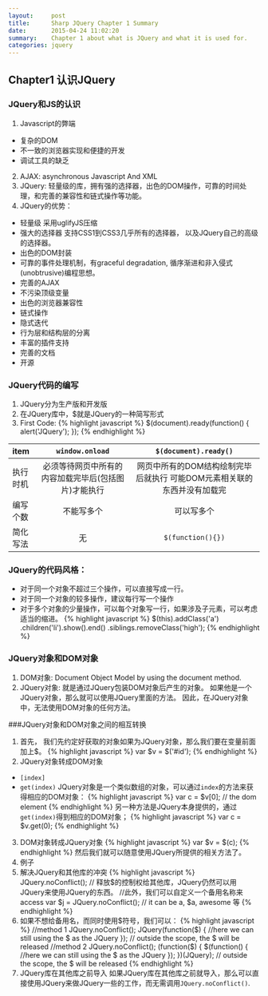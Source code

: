 ```yaml
---
layout:     post
title:      Sharp JQuery Chapter 1 Summary
date:       2015-04-24 11:02:20
summary:    Chapter 1 about what is JQuery and what it is used for.
categories: jquery
---
```


## Chapter1 认识JQuery
### JQuery和JS的认识
1. Javascript的弊端
  * 复杂的DOM
  * 不一致的浏览器实现和便捷的开发
  * 调试工具的缺乏
2. AJAX: asynchronous Javascript And XML
3. JQuery: 轻量级的库，拥有强的选择器，出色的DOM操作，可靠的时间处理，和完善的兼容性和链式操作等功能。
4. JQuery的优势：
  * 轻量级 采用uglifyJS压缩
  * 强大的选择器 支持CSS1到CSS3几乎所有的选择器， 以及JQuery自己的高级的选择器。
  * 出色的DOM封装
  * 可靠的事件处理机制，有graceful degradation, 循序渐进和非入侵式(unobtrusive)编程思想。
  * 完善的AJAX
  * 不污染顶级变量
  * 出色的浏览器兼容性
  * 链式操作
  * 隐式迭代
  * 行为层和结构层的分离
  * 丰富的插件支持
  * 完善的文档
  * 开源

### JQuery代码的编写
1. JQuery分为生产版和开发版
2. 在JQuery库中，$就是JQuery的一种简写形式
3. First Code:
{% highlight javascript %}
$(document).ready(function() {
    alert('JQuery');
});
{% endhighlight %}

|item | `window.onload` | `$(document).ready()`|
|:---|:-----:|:------:|
|执行时机| 必须等待网页中所有的内容加载完毕后(包括图片)才能执行 | 网页中所有的DOM结构绘制完毕后就执行 可能DOM元素相关联的东西并没有加载完|
|编写个数| 不能写多个 | 可以写多个|
|简化写法| 无 | `$(function(){})`|

### JQuery的代码风格：
  - 对于同一个对象不超过三个操作，可以直接写成一行。
  - 对于同一个对象的较多操作，建议每行写一个操作
  - 对于多个对象的少量操作，可以每个对象写一行，如果涉及子元素，可以考虑适当的缩进。
{% highlight javascript %}
$(this).addClass('a')
    .children('li').show().end()
.siblings.removeClass('high');
{% endhighlight %}
### JQuery对象和DOM对象
1. DOM对象:
  Document Object Model by using the document method.
2. JQuery对象:
  就是通过JQuery包装DOM对象后产生的对象。
  如果他是一个JQuery对象，那么就可以使用JQuery里面的方法。
  因此，在JQuery对象中，无法使用DOM对象的任何方法。

###JQuery对象和DOM对象之间的相互转换
1. 首先， 我们先约定好获取的对象如果为JQuery对象，那么我们要在变量前面加上$。
{% highlight javascript %}
var $v = $('#id');
{% endhighlight %}
2. JQuery对象转成DOM对象
  - `[index]`
  - `get(index)`
JQuery对象是一个类似数组的对象，可以通过`index`的方法来获得相应的DOM对象：
{% highlight javascript %}
    var c = $v[0]; // the dom element
{% endhighlight %}
另一种方法是JQuery本身提供的，通过`get(index)`得到相应的DOM对象；
{% highlight javascript %}
    var c = $v.get(0);
{% endhighlight %}
3. DOM对象转成JQuery对象
{% highlight javascript %}
    var $v = $(c);
{% endhighlight %}
然后我们就可以随意使用JQuery所提供的相关方法了。
4. 例子
5. 解决JQuery和其他库的冲突
{% highlight javascript %}
    JQuery.noConflict(); // 释放$的控制权给其他库，JQuery仍然可以用JQuery来使用JQuery的东西。
    //此外，我们可以自定义一个备用名称来access
    var $j = JQuery.noConflict();
    // it can be a, $a, awesome 等
{% endhighlight %}
6. 如果不想给备用名，而同时使用$符号，我们可以：
{% highlight javascript %}
    //method 1
    JQuery.noConflict();
    JQuery(function($) {
        //here we can still using the $ as the JQuery
    });
    // outside the scope, the $ will be released
    //method 2
    JQuery.noConflict();
    (function($) {
        $(function() {
        //here we can still using the $ as the JQuery
        });
    })(JQuery);
    // outside the scope, the $ will be released
{% endhighlight %}
7. JQuery库在其他库之前导入
  如果JQuery库在其他库之前就导入，那么可以直接使用JQuery来做JQuery一些的工作，而无需调用`JQuery.noConflict()`.